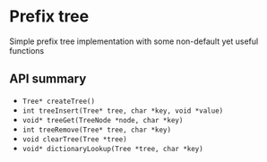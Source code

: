 # Prefix tree

Simple prefix tree implementation with some non-default yet useful functions

## API summary

* `Tree* createTree()`
* `int treeInsert(Tree* tree, char *key, void *value)`
* `void* treeGet(TreeNode *node, char *key)`
* `int treeRemove(Tree* tree, char *key)`
* `void clearTree(Tree *tree)`
* `void* dictionaryLookup(Tree *tree, char *key)`

